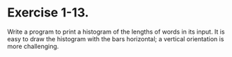 # Exercise 1-13.

Write a program to print a histogram of the lengths of words in its input. It is easy to draw the histogram with the bars horizontal; a vertical orientation is more challenging.

